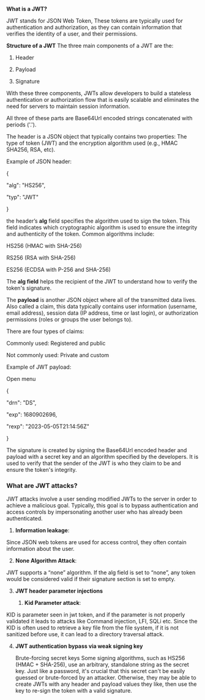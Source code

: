 **What is a JWT?**

JWT stands for JSON Web Token, These tokens are typically used for authentication and authorization, as they can contain information that verifies 
the identity of a user, and their permissions.

**Structure of a JWT**
The three main components of a JWT are the:

1. Header

2. Payload

3. Signature

With these three components, JWTs allow developers to build a stateless authentication or authorization flow that is easily scalable and eliminates 
the need for servers to maintain session information.

All three of these parts are Base64Url encoded strings concatenated with periods ('.').

The header is a JSON object that typically contains two properties: The type of token (JWT) and the encryption algorithm used (e.g., HMAC SHA256, RSA, etc). 

Example of JSON header:


{

  "alg": "HS256",
  
  "typ": "JWT"
  
}

the header’s **alg** field specifies the algorithm used to sign the token. This field indicates which cryptographic algorithm is used to ensure the integrity
and authenticity of the token. Common algorithms include:


HS256 (HMAC with SHA-256)

RS256 (RSA with SHA-256)

ES256 (ECDSA with P-256 and SHA-256)

The **alg field** helps the recipient of the JWT to understand how to verify the token's signature.

The **payload** is another JSON object where all of the transmitted data lives. Also called a claim, this data typically contains user information 
(username, email address), session data (IP address, time or last login), or authorization permissions (roles or groups the user belongs to). 


There are four types of claims:


Commonly used: Registered and public


Not commonly used: Private and custom


Example of JWT payload:


Open menu

{

  "drn": "DS",
  
  "exp": 1680902696,
  
  "rexp": "2023-05-05T21:14:56Z"
  
}

The signature is created by signing the Base64Url encoded header and payload with a secret key and an algorithm specified by the developers.
It is used to verify that the sender of the JWT is who they claim to be and ensure the token's integrity.

### What are JWT attacks?

JWT attacks involve a user sending modified JWTs to the server in order to achieve a malicious goal. Typically, this goal is to bypass authentication and access controls by impersonating another user who has already been authenticated.

1. **Information leakage**:

Since JSON web tokens are used for access control, they often contain information about the user.

2. **None Algorithm Attack**:

JWT supports a “none” algorithm. If the alg field is set to “none”, any token would be considered valid if their signature section is set to empty.


3. **JWT header parameter injections**
   
    1. **Kid Parameter attack**:

KID is parameter seen in jwt token, and if the parameter is not properly validated it leads to attacks like Command injection, LFI, SQLi etc. Since the KID is often used to retrieve a key file from the file system, if it is not sanitized before use, it can lead to a directory traversal attack.

4. **JWT authentication bypass via weak signing key**
   
   Brute-forcing secret keys
Some signing algorithms, such as HS256 (HMAC + SHA-256), use an arbitrary, standalone string as the secret key. Just like a password, it's crucial that this secret can't be easily guessed or brute-forced by an attacker. Otherwise, they may be able to create JWTs with any header and payload values they like, then use the key to re-sign the token with a valid signature.
